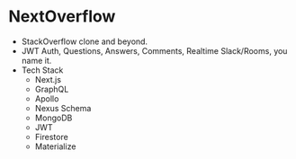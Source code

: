 # NextOverflow
- StackOverflow clone and beyond.
- JWT Auth, Questions, Answers, Comments, Realtime Slack/Rooms, you name it.
- Tech Stack
    - Next.js
    - GraphQL
    - Apollo
    - Nexus Schema
    - MongoDB
    - JWT
    - Firestore
    - Materialize